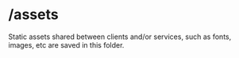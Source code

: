# /assets
Static assets shared between clients and/or services, such as fonts, images, etc are saved in this folder.